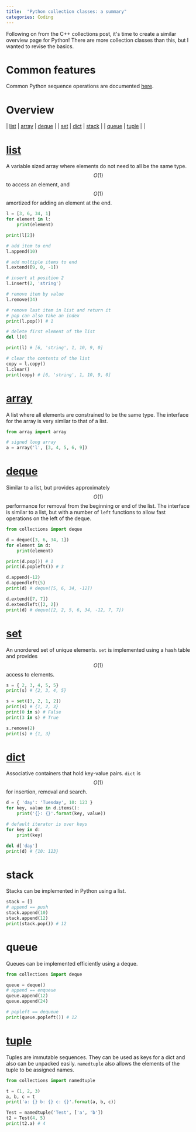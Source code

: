 ```yaml
---
title:  "Python collection classes: a summary"
categories: Coding
---
```


Following on from the C++ collections post, it's time to create a similar overview page for Python! There are more collection classes than this, but I wanted to revise the basics.

Common features
===============

Common Python sequence operations are documented [here](https://docs.python.org/3/library/stdtypes.html#common-sequence-operations).

Overview
========

| [list](#list) | [array](#array) | [deque](#deque) |
| [set](#set) | [dict](#dict) | [stack](#stack) |
| [queue](#queue) | [tuple](#tuple) | |

<a name="list" />

[list](https://docs.python.org/3/tutorial/datastructures.html#more-on-lists)
===========

A variable sized array where elements do not need to all be the same type. $$O(1)$$ to access an element, and $$O(1)$$ amortized for adding an element at the end.

```python
l = [3, 6, 34, 1]
for element in l:
    print(element)

print(l[2])

# add item to end
l.append(10)

# add multiple items to end
l.extend([9, 0, -1])

# insert at position 2
l.insert(2, 'string')

# remove item by value
l.remove(34)

# remove last item in list and return it
# pop can also take an index
print(l.pop()) # 1

# delete first element of the list
del l[0]

print(l) # [6, 'string', 1, 10, 9, 0]

# clear the contents of the list
copy = l.copy()
l.clear()
print(copy) # [6, 'string', 1, 10, 9, 0]
```

<a name="array" />

[array](https://docs.python.org/3/library/array.html)
==========

A list where all elements are constrained to be the same type. The interface for the array is very similar to that of a list.

```python
from array import array

# signed long array
a = array('l', [3, 4, 5, 6, 9])
```


<a name="deque" />

[deque](https://docs.python.org/3/library/collections.html#collections.deque)
========

Similar to a list, but provides approximately $$O(1)$$ performance for removal from the beginning or end of the list. The interface is similar to a list, but with a number of `left` functions to allow fast operations on the left of the deque.

```python
from collections import deque

d = deque([3, 6, 34, 1])
for element in d:
    print(element)

print(d.pop()) # 1
print(d.popleft()) # 3

d.append(-12)
d.appendleft(5)
print(d) # deque([5, 6, 34, -12])

d.extend([7, 7])
d.extendleft([2, 2])
print(d) # deque([2, 2, 5, 6, 34, -12, 7, 7])
```

<a name="set" />

[set](https://docs.python.org/3/library/stdtypes.html#set-types-set-frozenset)
========

An unordered set of unique elements. `set` is implemented using a hash table and provides $$O(1)$$ access to elements.

```python
s = { 2, 3, 4, 5, 5}
print(s) # {2, 3, 4, 5}

s = set([3, 2, 1, 2])
print(s) # {1, 2, 3}
print(0 in s) # False
print(3 in s) # True

s.remove(2)
print(s) # {1, 3}
```

<a name="dict" />

[dict](https://docs.python.org/3/library/stdtypes.html#mapping-types-dict)
=========

Associative containers that hold key-value pairs. `dict` is $$O(1)$$ for insertion, removal and search.

```python
d = { 'day': 'Tuesday', 10: 123 }
for key, value in d.items():
    print('{}: {}'.format(key, value))

# default iterator is over keys
for key in d:
    print(key)

del d['day']
print(d) # {10: 123}
```

<a name="stack" />

stack
============

Stacks can be implemented in Python using a list.

```python
stack = []
# append == push
stack.append(10)
stack.append(12)
print(stack.pop()) # 12
```

<a name="queue" />

queue
=========

Queues can be implemented efficiently using a deque.

```python
from collections import deque

queue = deque()
# append == enqueue
queue.append(12)
queue.append(24)

# popleft == dequeue
print(queue.popleft()) # 12
```

<a name="tuple" />

[tuple](https://docs.python.org/3/library/stdtypes.html#tuples)
============

Tuples are immutable sequences. They can be used as keys for a dict and also can be unpacked easily. `namedtuple` also allows the elements of the tuple to be assigned names.

```python
from collections import namedtuple

t = (1, 2, 3)
a, b, c = t
print('a: {} b: {} c: {}'.format(a, b, c))

Test = namedtuple('Test', ['a', 'b'])
t2 = Test(4, 5)
print(t2.a) # 4
```